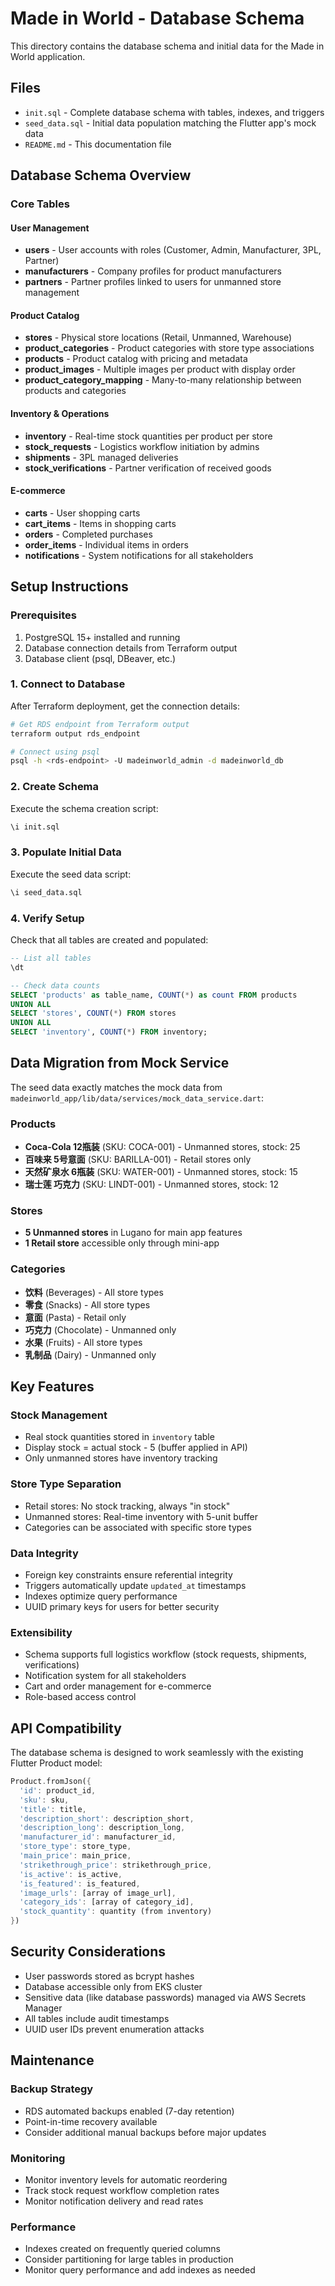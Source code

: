 # Made in World - Database Schema

This directory contains the database schema and initial data for the Made in World application.

## Files

- `init.sql` - Complete database schema with tables, indexes, and triggers
- `seed_data.sql` - Initial data population matching the Flutter app's mock data
- `README.md` - This documentation file

## Database Schema Overview

### Core Tables

#### User Management
- **users** - User accounts with roles (Customer, Admin, Manufacturer, 3PL, Partner)
- **manufacturers** - Company profiles for product manufacturers
- **partners** - Partner profiles linked to users for unmanned store management

#### Product Catalog
- **stores** - Physical store locations (Retail, Unmanned, Warehouse)
- **product_categories** - Product categories with store type associations
- **products** - Product catalog with pricing and metadata
- **product_images** - Multiple images per product with display order
- **product_category_mapping** - Many-to-many relationship between products and categories

#### Inventory & Operations
- **inventory** - Real-time stock quantities per product per store
- **stock_requests** - Logistics workflow initiation by admins
- **shipments** - 3PL managed deliveries
- **stock_verifications** - Partner verification of received goods

#### E-commerce
- **carts** - User shopping carts
- **cart_items** - Items in shopping carts
- **orders** - Completed purchases
- **order_items** - Individual items in orders
- **notifications** - System notifications for all stakeholders

## Setup Instructions

### Prerequisites

1. PostgreSQL 15+ installed and running
2. Database connection details from Terraform output
3. Database client (psql, DBeaver, etc.)

### 1. Connect to Database

After Terraform deployment, get the connection details:

```bash
# Get RDS endpoint from Terraform output
terraform output rds_endpoint

# Connect using psql
psql -h <rds-endpoint> -U madeinworld_admin -d madeinworld_db
```

### 2. Create Schema

Execute the schema creation script:

```sql
\i init.sql
```

### 3. Populate Initial Data

Execute the seed data script:

```sql
\i seed_data.sql
```

### 4. Verify Setup

Check that all tables are created and populated:

```sql
-- List all tables
\dt

-- Check data counts
SELECT 'products' as table_name, COUNT(*) as count FROM products
UNION ALL
SELECT 'stores', COUNT(*) FROM stores
UNION ALL
SELECT 'inventory', COUNT(*) FROM inventory;
```

## Data Migration from Mock Service

The seed data exactly matches the mock data from `madeinworld_app/lib/data/services/mock_data_service.dart`:

### Products
- **Coca-Cola 12瓶装** (SKU: COCA-001) - Unmanned stores, stock: 25
- **百味来 5号意面** (SKU: BARILLA-001) - Retail stores only
- **天然矿泉水 6瓶装** (SKU: WATER-001) - Unmanned stores, stock: 15
- **瑞士莲 巧克力** (SKU: LINDT-001) - Unmanned stores, stock: 12

### Stores
- **5 Unmanned stores** in Lugano for main app features
- **1 Retail store** accessible only through mini-app

### Categories
- **饮料** (Beverages) - All store types
- **零食** (Snacks) - All store types
- **意面** (Pasta) - Retail only
- **巧克力** (Chocolate) - Unmanned only
- **水果** (Fruits) - All store types
- **乳制品** (Dairy) - Unmanned only

## Key Features

### Stock Management
- Real stock quantities stored in `inventory` table
- Display stock = actual stock - 5 (buffer applied in API)
- Only unmanned stores have inventory tracking

### Store Type Separation
- Retail stores: No stock tracking, always "in stock"
- Unmanned stores: Real-time inventory with 5-unit buffer
- Categories can be associated with specific store types

### Data Integrity
- Foreign key constraints ensure referential integrity
- Triggers automatically update `updated_at` timestamps
- Indexes optimize query performance
- UUID primary keys for users for better security

### Extensibility
- Schema supports full logistics workflow (stock requests, shipments, verifications)
- Notification system for all stakeholders
- Cart and order management for e-commerce
- Role-based access control

## API Compatibility

The database schema is designed to work seamlessly with the existing Flutter Product model:

```dart
Product.fromJson({
  'id': product_id,
  'sku': sku,
  'title': title,
  'description_short': description_short,
  'description_long': description_long,
  'manufacturer_id': manufacturer_id,
  'store_type': store_type,
  'main_price': main_price,
  'strikethrough_price': strikethrough_price,
  'is_active': is_active,
  'is_featured': is_featured,
  'image_urls': [array of image_url],
  'category_ids': [array of category_id],
  'stock_quantity': quantity (from inventory)
})
```

## Security Considerations

- User passwords stored as bcrypt hashes
- Database accessible only from EKS cluster
- Sensitive data (like database passwords) managed via AWS Secrets Manager
- All tables include audit timestamps
- UUID user IDs prevent enumeration attacks

## Maintenance

### Backup Strategy
- RDS automated backups enabled (7-day retention)
- Point-in-time recovery available
- Consider additional manual backups before major updates

### Monitoring
- Monitor inventory levels for automatic reordering
- Track stock request workflow completion rates
- Monitor notification delivery and read rates

### Performance
- Indexes created on frequently queried columns
- Consider partitioning for large tables in production
- Monitor query performance and add indexes as needed
